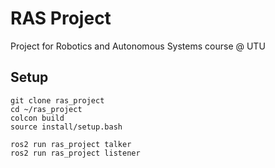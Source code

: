 # RAS Project
Project for Robotics and Autonomous Systems course @ UTU


## Setup
```
git clone ras_project
cd ~/ras_project
colcon build
source install/setup.bash

ros2 run ras_project talker
ros2 run ras_project listener
```
